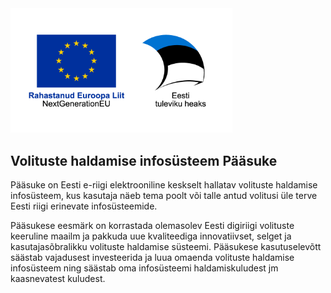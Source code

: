 <img src="img/NextGen_Rahastanud_EL_NextGeneration_EST_hor_color_RGB.webp" width="355"/>



## Volituste haldamise infosüsteem Pääsuke


Pääsuke on Eesti e-riigi elektrooniline keskselt hallatav volituste haldamise infosüsteem, kus kasutaja näeb tema poolt või talle antud volitusi üle terve Eesti riigi erinevate infosüsteemide.

Pääsukese eesmärk on korrastada olemasolev Eesti digiriigi volituste keeruline maailm ja pakkuda uue kvaliteediga innovatiivset, selget ja kasutajasõbralikku volituste haldamise süsteemi. Pääsukese kasutuselevõtt säästab vajadusest investeerida ja luua omaenda volituste haldamise infosüsteem ning säästab oma infosüsteemi haldamiskuludest jm kaasnevatest kuludest.







